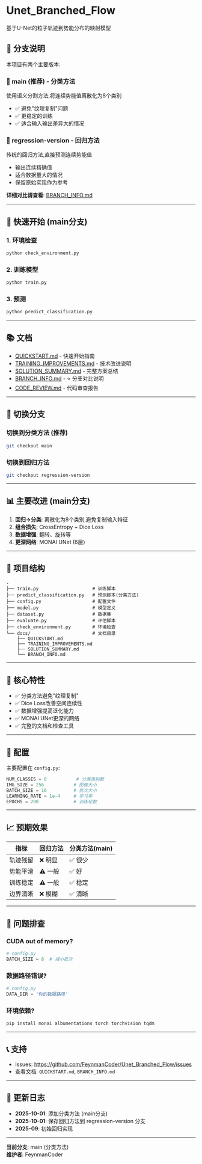 # Unet_Branched_Flow

基于U-Net的粒子轨迹到势能分布的映射模型

## 🌿 分支说明

本项目有两个主要版本:

### 📌 main (推荐) - 分类方法
使用语义分割方法,将连续势能值离散化为8个类别
- ✅ 避免"纹理复制"问题
- ✅ 更稳定的训练
- ✅ 适合输入输出差异大的情况

### 📌 regression-version - 回归方法  
传统的回归方法,直接预测连续势能值
- 输出连续精确值
- 适合数据量大的情况
- 保留原始实现作为参考

**详细对比请查看**: [BRANCH_INFO.md](BRANCH_INFO.md)

---

## 🚀 快速开始 (main分支)

### 1. 环境检查
```bash
python check_environment.py
```

### 2. 训练模型
```bash
python train.py
```

### 3. 预测
```bash
python predict_classification.py
```

---

## 📚 文档

- [QUICKSTART.md](QUICKSTART.md) - 快速开始指南
- [TRAINING_IMPROVEMENTS.md](TRAINING_IMPROVEMENTS.md) - 技术改进说明
- [SOLUTION_SUMMARY.md](SOLUTION_SUMMARY.md) - 完整方案总结
- [BRANCH_INFO.md](BRANCH_INFO.md) - ⭐ 分支对比说明
- [CODE_REVIEW.md](CODE_REVIEW.md) - 代码审查报告

---

## 🔄 切换分支

### 切换到分类方法 (推荐)
```bash
git checkout main
```

### 切换到回归方法
```bash
git checkout regression-version
```

---

## 📊 主要改进 (main分支)

1. **回归→分类**: 离散化为8个类别,避免复制输入特征
2. **组合损失**: CrossEntropy + Dice Loss
3. **数据增强**: 翻转、旋转等
4. **更深网络**: MONAI UNet (6层)

---

## 📁 项目结构

```
.
├── train.py                    # 训练脚本
├── predict_classification.py   # 预测脚本(分类方法)
├── config.py                   # 配置文件
├── model.py                    # 模型定义
├── dataset.py                  # 数据集
├── evaluate.py                 # 评估脚本
├── check_environment.py        # 环境检查
└── docs/                       # 文档目录
    ├── QUICKSTART.md
    ├── TRAINING_IMPROVEMENTS.md
    ├── SOLUTION_SUMMARY.md
    └── BRANCH_INFO.md
```

---

## 🎯 核心特性

- ✅ 分类方法避免"纹理复制"
- ✅ Dice Loss改善空间连续性
- ✅ 数据增强提高泛化能力
- ✅ MONAI UNet更深的网络
- ✅ 完整的文档和检查工具

---

## 🔧 配置

主要配置在 `config.py`:
```python
NUM_CLASSES = 8           # 分类类别数
IMG_SIZE = 256           # 图像大小
BATCH_SIZE = 16          # 批次大小
LEARNING_RATE = 1e-4     # 学习率
EPOCHS = 200             # 训练轮数
```

---

## 📈 预期效果

| 指标 | 回归方法 | 分类方法(main) |
|------|----------|----------------|
| 轨迹残留 | ❌ 明显 | ✅ 很少 |
| 势能平滑 | ⚠️ 一般 | ✅ 好 |
| 训练稳定 | ⚠️ 一般 | ✅ 稳定 |
| 边界清晰 | ❌ 模糊 | ✅ 清晰 |

---

## 🐛 问题排查

### CUDA out of memory?
```python
# config.py
BATCH_SIZE = 8  # 减小批次
```

### 数据路径错误?
```python
# config.py
DATA_DIR = '你的数据路径'
```

### 环境依赖?
```bash
pip install monai albumentations torch torchvision tqdm
```

---

## 📞 支持

- Issues: https://github.com/FeynmanCoder/Unet_Branched_Flow/issues
- 查看文档: `QUICKSTART.md`, `BRANCH_INFO.md`

---

## 📝 更新日志

- **2025-10-01**: 添加分类方法 (main分支)
- **2025-10-01**: 保存回归方法到 regression-version 分支
- **2025-09**: 初始回归实现

---

**当前分支**: main (分类方法)  
**维护者**: FeynmanCoder
